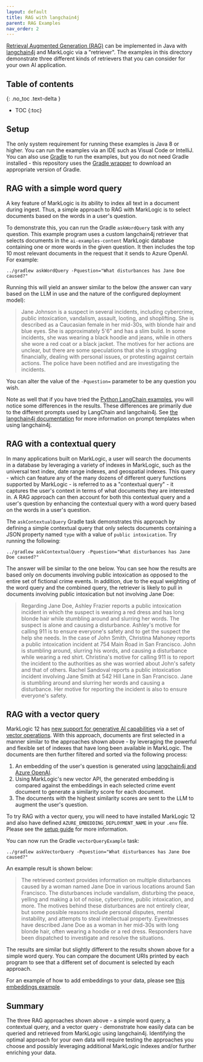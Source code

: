 ```yaml
---
layout: default
title: RAG with langchain4j
parent: RAG Examples
nav_order: 2
---
```


[Retrieval Augmented Generation (RAG)](https://docs.langchain4j.dev/tutorials/rag) can be implemented in Java with
[langchain4j](https://docs.langchain4j.dev/intro) and MarkLogic via a "retriever". The examples in this
directory demonstrate three different kinds of retrievers that you can consider for your own AI application.

## Table of contents
{: .no_toc .text-delta }

- TOC
{:toc}

## Setup

The only system requirement for running these examples is Java 8 or higher. You can run the examples via an IDE such as
Visual Code or IntelliJ. You can also use [Gradle](https://gradle.org/) to run the examples, but you do not
need Gradle installed - this repository uses the [Gradle wrapper](https://docs.gradle.org/current/userguide/gradle_wrapper.html)
to download an appropriate version of Gradle.

## RAG with a simple word query

A key feature of MarkLogic is its ability to index all text in a document during ingest. Thus, a simple approach to RAG
with MarkLogic is to select documents based on the words in a user's question.

To demonstrate this, you can run the Gradle `askWordQuery` task with any question. This example program uses a custom
langchain4j retriever that selects documents in the `ai-examples-content` MarkLogic database containing one or more words
in the given question. It then includes the top 10 most relevant documents in the request that it sends to Azure OpenAI.
For example:

    ../gradlew askWordQuery -Pquestion="What disturbances has Jane Doe caused?"

Running this will yield an answer similar to the below (the answer can vary based on the LLM in use and the nature
of the configured deployment model):

> Jane Johnson is a suspect in several incidents, including cybercrime, public intoxication, vandalism, assault,
> looting, and shoplifting. She is described as a Caucasian female in her mid-30s, with blonde hair and blue eyes.
> She is approximately 5'6" and has a slim build. In some incidents, she was wearing a black hoodie and jeans,
> while in others she wore a red coat or a black jacket. The motives for her actions are unclear, but there are
> some speculations that she is struggling financially, dealing with personal issues, or protesting against
> certain actions. The police have been notified and are investigating the incidents.

You can alter the value of the `-Pquestion=` parameter to be any question you wish.

Note as well that if you have tried the [Python LangChain examples](rag-python.md), you will notice
some differences in the results. These differences are primarily due to the different prompts used by LangChain and
langchain4j. See [the langchain4j documentation](https://docs.langchain4j.dev/intro) for more information on prompt
templates when using langchain4j.


## RAG with a contextual query

In many applications built on MarkLogic, a user will search the documents in a database by leveraging a variety of
indexes in MarkLogic, such as the universal text index, date range indexes, and geospatial indexes. This query - which
can feature any of the many dozens of different query functions supported by MarkLogic - is referred to as a
"contextual query" - it captures the user's context in terms of what documents they are interested in. A RAG approach
can then account for both this contextual query and a user's question by enhancing the contextual query with a word
query based on the words in a user's question.

The `askContextualQuery` Gradle task demonstrates this approach by defining a simple contextual query that only
selects documents containing a JSON property named `type` with a value of `public intoxication`.
Try running the following:

    ../gradlew askContextualQuery -Pquestion="What disturbances has Jane Doe caused?" 

The answer will be similar to the one below. You can see how the results are based only on documents involving public
intoxication as opposed to the entire set of fictional crime events. In addition, due to the equal weighting of the
word query and the combined query, the retriever is likely to pull in documents involving public intoxication but
not involving Jane Doe:

> Regarding Jane Doe, Ashley Frazier reports a public intoxication incident in which the suspect is wearing a
> red dress and has long blonde hair while stumbling around and slurring her words. The suspect is alone and
> causing a disturbance. Ashley's motive for calling 911 is to ensure everyone's safety and to get the suspect
> the help she needs. In the case of John Smith, Christina Mahoney reports a public intoxication incident at
> 754 Main Road in San Francisco. John is stumbling around, slurring his words, and causing a disturbance
> while wearing a red shirt. Christina's motive for calling 911 is to report the incident to the authorities
> as she was worried about John's safety and that of others. Rachel Sandoval reports a public intoxication
> incident involving Jane Smith at 542 Hill Lane in San Francisco. Jane is stumbling around and slurring
> her words and causing a disturbance. Her motive for reporting the incident is also to ensure everyone's safety.


## RAG with a vector query

MarkLogic 12 has
[new support for generative AI capabilities](https://investors.progress.com/news-releases/news-release-details/progress-announces-powerful-new-generative-ai-capabilities)
via a set of [vector operations](https://docs.marklogic.com/12.0/vec/vector-operations). With this approach,
documents are first selected in a manner similar to the approaches shown above - by leveraging the powerful and flexible
set of indexes that have long been available in MarkLogic. The documents are then further filtered and sorted via
the following process:

1. An embedding of the user's question is generated using [langchain4j and Azure OpenAI](https://docs.langchain4j.dev/integrations/embedding-models/azure-open-ai).
2. Using MarkLogic's new vector API, the generated embedding is compared against the embeddings in each
   selected crime event document to generate a similarity score for each document.
3. The documents with the highest similarity scores are sent to the LLM to augment the user's question.

To try RAG with a vector query, you will need to have installed MarkLogic 12 and also have defined
`AZURE_EMBEDDING_DEPLOYMENT_NAME` in your `.env` file. Please see the
[setup guide](../setup.md) for more information.

You can now run the Gradle `vectorQueryExample` task:

    ../gradlew askVectorQuery -Pquestion="What disturbances has Jane Doe caused?" 

An example result is shown below:

> The retrieved context provides information on multiple disturbances caused by a woman named Jane Doe in various
> locations around San Francisco. The disturbances include vandalism, disturbing the peace, yelling and making a lot
> of noise, cybercrime, public intoxication, and more. The motives behind these disturbances are not entirely clear,
> but some possible reasons include personal disputes, mental instability, and attempts to steal intellectual
> property. Eyewitnesses have described Jane Doe as a woman in her mid-30s with long blonde hair, often wearing a
> hoodie or a red dress. Responders have been dispatched to investigate and resolve the situations.

The results are similar but slightly different to the results shown above for a simple word query. You can compare
the document URIs printed by each program to see that a different set of document is selected by each approach.

For an example of how to add embeddings to your data, please see [this embeddings example](../embedding.md).

## Summary

The three RAG approaches shown above - a simple word query, a contextual query, and a vector query - demonstrate how
easily data can be queried and retrieved from MarkLogic using langchain4j. Identifying the optimal approach for your own
data will require testing the approaches you choose and possibly leveraging additional MarkLogic indexes and/or
further enriching your data. 

